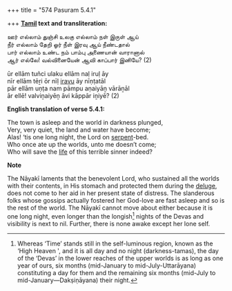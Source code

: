 +++
title = "574 Pasuram 5.4.1"

+++
**[Tamil](/definition/tamil#history "show Tamil definitions") text and transliteration:**

ஊர் எல்லாம் துஞ்சி உலகு எல்லாம் நள் இருள் ஆய்  
நீர் எல்லாம் தேறி ஓர் நீள் இரவு ஆய் நீண்டதால்  
பார் எல்லாம் உண்ட நம் பாம்பு அணையான் வாரானால்  
ஆர் எல்லே! வல்வினையேன் ஆவி காப்பார் இனியே? (2)

ūr ellām tuñci ulaku ellām naḷ iruḷ āy  
nīr ellām tēṟi ōr nīḷ [iravu](/definition/iravu#history "show iravu definitions") āy nīṇṭatāl  
pār ellām uṇṭa nam pāmpu aṇaiyāṉ vārāṉāl  
ār ellē! valviṉaiyēṉ āvi kāppār iṉiyē? (2)

**English translation of verse 5.4.1:**

The town is asleep and the world in darkness plunged,  
Very, very quiet, the land and water have become;  
Alas! ‘tis one long night, the Lord on [serpent](/definition/serpent#history "show serpent definitions")-bed.  
Who once ate up the worlds, unto me doesn’t come;  
Who will save the [life](/definition/life#history "show life definitions") of this terrible sinner indeed?

**Note**

The Nāyakī laments that the benevolent Lord, who sustained all the worlds with their contents, in His stomach and protected them during the [deluge](/definition/deluge#history "show deluge definitions"), does not come to her aid in her present state of distress. The slanderous folks whose gossips actually fostered her God-love are fast asleep and so is the rest of the world. The Nāyakī cannot move about either because it is one long night, even longer than the longish[^1] nights of the Devas and visibility is next to nil. Further, there is none awake except her lone self.

[^1]:  Whereas ‘Time’ stands still in the self-luminous region, known as the ‘High Heaven ', and it is all day and no night (darkness-tamas), the day of the ‘Devas’ in the lower reaches of the upper worlds is as long as one year of ours, six months (mid-January to mid-July-Uttarāyana) constituting a day for them and the remaining six months (mid-July to mid-January—Dakṣiṇāyana) their night.



